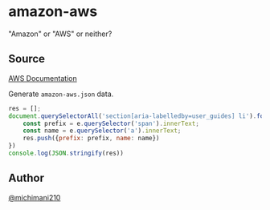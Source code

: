 amazon-aws
===

"Amazon" or "AWS" or neither?

## Source

[AWS Documentation](https://docs.aws.amazon.com/)

Generate `amazon-aws.json` data.

```js
res = [];
document.querySelectorAll('section[aria-labelledby=user_guides] li').forEach((e) => {
    const prefix = e.querySelector('span').innerText;
    const name = e.querySelector('a').innerText;
    res.push({prefix: prefix, name: name})
})
console.log(JSON.stringify(res))
```

## Author

[@michimani210](https://twitter.com/michimani210)